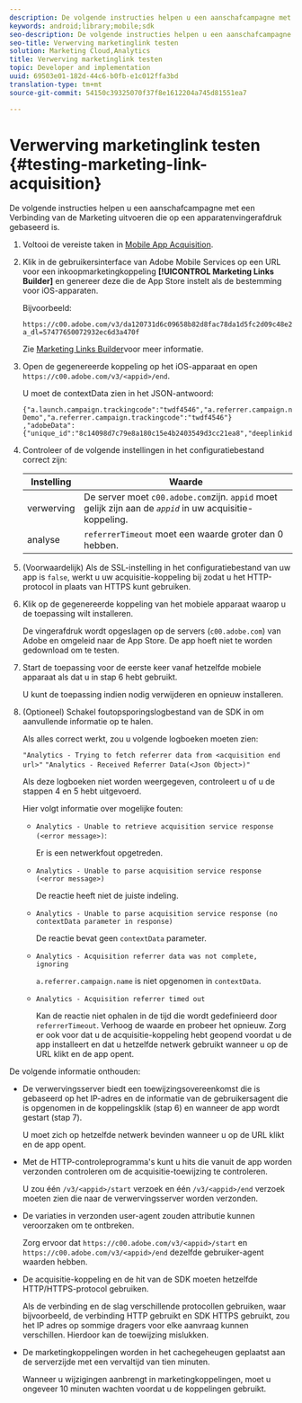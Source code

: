 ```yaml
---
description: De volgende instructies helpen u een aanschafcampagne met een Verbinding van de Marketing uitvoeren die op een apparatenvingerafdruk gebaseerd is.
keywords: android;library;mobile;sdk
seo-description: De volgende instructies helpen u een aanschafcampagne met een Verbinding van de Marketing uitvoeren die op een apparatenvingerafdruk gebaseerd is.
seo-title: Verwerving marketinglink testen
solution: Marketing Cloud,Analytics
title: Verwerving marketinglink testen
topic: Developer and implementation
uuid: 69503e01-182d-44c6-b0fb-e1c012ffa3bd
translation-type: tm+mt
source-git-commit: 54150c39325070f37f8e1612204a745d81551ea7

---
```



# Verwerving marketinglink testen {#testing-marketing-link-acquisition}

De volgende instructies helpen u een aanschafcampagne met een Verbinding van de Marketing uitvoeren die op een apparatenvingerafdruk gebaseerd is.

1. Voltooi de vereiste taken in [Mobile App Acquisition](/help/ios/acquisition-main/acquisition.md).
1. Klik in de gebruikersinterface van Adobe Mobile Services op een URL voor een inkoopmarketingkoppeling **[!UICONTROL Marketing Links Builder]** en genereer deze die de App Store instelt als de bestemming voor iOS-apparaten.

   Bijvoorbeeld:

   ```
   https://c00.adobe.com/v3/da120731d6c09658b82d8fac78da1d5fc2d09c48e21b3a55f9e2d7344e08425d/start?a_dl=57477650072932ec6d3a470f
   ```

   Zie [Marketing Links Builder](/help/using/acquisition-main/c-marketing-links-builder/c-marketing-links-builder.md)voor meer informatie.


1. Open de gegenereerde koppeling op het iOS-apparaat en open `https://c00.adobe.com/v3/<appid>/end`.

   U moet de contextData zien in het JSON-antwoord:

   ```js{"fingerprint":"bae91bb778f0ad52e37f0892961d06ac6a5c935b","endCallbacks":["***"],"timestamp":1464301217,"appguid":"da120731d6c09658b82d8fac78da1d5fc2d09c48e21b3a55f9e2d7344e08425d","contextData":
   {"a.launch.campaign.trackingcode":"twdf4546","a.referrer.campaign.name":"iOS Demo","a.referrer.campaign.trackingcode":"twdf4546"}
   ,"adobeData":{"unique_id":"8c14098d7c79e8a180c15e4b2403549d3cc21ea8","deeplinkid":"57477650072932ec6d3a470f"}}
   ```

1. Controleer of de volgende instellingen in het configuratiebestand correct zijn:

   | Instelling | Waarde |
   |--- |--- |
   | verwerving | De server moet `c00.adobe.com`zijn. `appid` moet gelijk zijn aan de *`appid`* in uw acquisitie-koppeling. |
   | analyse | `referrerTimeout` moet een waarde groter dan 0 hebben. |

1. (Voorwaardelijk) Als de SSL-instelling in het configuratiebestand van uw app is `false`, werkt u uw acquisitie-koppeling bij zodat u het HTTP-protocol in plaats van HTTPS kunt gebruiken.
1. Klik op de gegenereerde koppeling van het mobiele apparaat waarop u de toepassing wilt installeren.

   De vingerafdruk wordt opgeslagen op de servers (`c00.adobe.com`) van Adobe en omgeleid naar de App Store. De app hoeft niet te worden gedownload om te testen.
1. Start de toepassing voor de eerste keer vanaf hetzelfde mobiele apparaat als dat u in stap 6 hebt gebruikt.

   U kunt de toepassing indien nodig verwijderen en opnieuw installeren.
1. (Optioneel) Schakel foutopsporingslogbestand van de SDK in om aanvullende informatie op te halen.

   Als alles correct werkt, zou u volgende logboeken moeten zien:

   `"Analytics - Trying to fetch referrer data from <acquisition end url>"`
   `"Analytics - Received Referrer Data(<Json Object>)"`

   Als deze logboeken niet worden weergegeven, controleert u of u de stappen 4 en 5 hebt uitgevoerd.

   Hier volgt informatie over mogelijke fouten:

   * `Analytics - Unable to retrieve acquisition service response (<error message>)`:

      Er is een netwerkfout opgetreden.

   * `Analytics - Unable to parse acquisition service response (<error message>)`

      De reactie heeft niet de juiste indeling.

   * `Analytics - Unable to parse acquisition service response (no contextData parameter in response)`

      De reactie bevat geen `contextData` parameter.

   * `Analytics - Acquisition referrer data was not complete, ignoring`

      `a.referrer.campaign.name` is niet opgenomen in `contextData`.

   * `Analytics - Acquisition referrer timed out`

      Kan de reactie niet ophalen in de tijd die wordt gedefinieerd door `referrerTimeout`. Verhoog de waarde en probeer het opnieuw. Zorg er ook voor dat u de acquisitie-koppeling hebt geopend voordat u de app installeert en dat u hetzelfde netwerk gebruikt wanneer u op de URL klikt en de app opent.

De volgende informatie onthouden:

* De verwervingsserver biedt een toewijzingsovereenkomst die is gebaseerd op het IP-adres en de informatie van de gebruikersagent die is opgenomen in de koppelingsklik (stap 6) en wanneer de app wordt gestart (stap 7).

   U moet zich op hetzelfde netwerk bevinden wanneer u op de URL klikt en de app opent.

* Met de HTTP-controleprogramma&#39;s kunt u hits die vanuit de app worden verzonden controleren om de acquisitie-toewijzing te controleren.

   U zou één `/v3/<appid>/start` verzoek en één `/v3/<appid>/end` verzoek moeten zien die naar de verwervingsserver worden verzonden.

* De variaties in verzonden user-agent zouden attributie kunnen veroorzaken om te ontbreken.

   Zorg ervoor dat `https://c00.adobe.com/v3/<appid>/start` en `https://c00.adobe.com/v3/<appid>/end` dezelfde gebruiker-agent waarden hebben.

* De acquisitie-koppeling en de hit van de SDK moeten hetzelfde HTTP/HTTPS-protocol gebruiken.

   Als de verbinding en de slag verschillende protocollen gebruiken, waar bijvoorbeeld, de verbinding HTTP gebruikt en SDK HTTPS gebruikt, zou het IP adres op sommige dragers voor elke aanvraag kunnen verschillen. Hierdoor kan de toewijzing mislukken.

* De marketingkoppelingen worden in het cachegeheugen geplaatst aan de serverzijde met een vervaltijd van tien minuten.

   Wanneer u wijzigingen aanbrengt in marketingkoppelingen, moet u ongeveer 10 minuten wachten voordat u de koppelingen gebruikt.